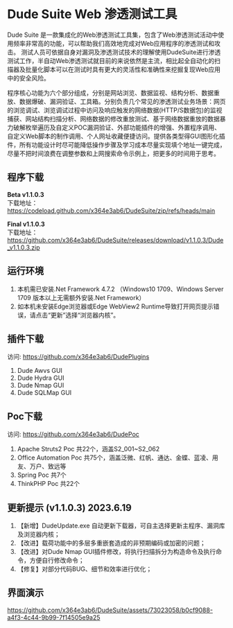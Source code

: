 # Dude Suite Web 渗透测试工具

Dude Suite 是一款集成化的Web渗透测试工具集，包含了Web渗透测试活动中使用频率非常高的功能，可以帮助我们高效地完成对Web应用程序的渗透测试和攻击。
测试人员可依据自身对漏洞及渗透测试技术的理解使用DudeSuite进行渗透测试工作，半自动Web渗透测试就目前的来说依然是主流，相比起全自动化的扫描器及批量化脚本可以在测试时具有更大的灵活性和准确性来挖掘复现Web应用中的安全风险。

程序核心功能为六个部分组成，分别是网站浏览、数据监视、结构分析、数据重放、数据爆破、漏洞验证、工具箱。分别负责几个常见的渗透测试业务场景：网页的浏览调试、浏览调试过程中访问及响应触发的网络数据(HTTP/S数据包)的监视捕获、网站结构扫描分析、网络数据的修改重放测试、基于网络数据重放的数据暴力破解枚举遍历及自定义POC漏洞验证、外部功能插件的增强、外置程序调用、自定义Web脚本的制作调用、个人网址收藏便捷访问。提供各类型得GUI图形化插件，所有功能设计时尽可能降低操作步骤及学习成本尽量实现填个地址一键完成，尽量不把时间浪费在调整参数和上网搜索命令示例上，把更多的时间用于思考。  

## 程序下载

**Beta v1.1.0.3**  
下载地址：https://codeload.github.com/x364e3ab6/DudeSuite/zip/refs/heads/main  

**Final v1.1.0.3**  
下载地址：https://github.com/x364e3ab6/DudeSuite/releases/download/v1.1.0.3/Dude_v1.1.0.3.zip

## 运行环境
1. 本机需已安装.Net Framework 4.7.2 （Windows10 1709、Windows Server 1709 版本以上无需额外安装.Net Framework）  
2. 如本机未安装Edge浏览器或Edge WebView2 Runtime导致打开网页提示错误，请点击“更新”选择“浏览器内核”。  

## 插件下载  
访问: https://github.com/x364e3ab6/DudePlugins  
1. Dude Awvs GUI
2. Dude Hydra GUI
3. Dude Nmap GUI
4. Dude SQLMap GUI

## Poc下载
访问: https://github.com/x364e3ab6/DudePoc  
1. Apache Struts2 Poc 共22个，涵盖S2_001~S2_062
2. Office Automation Poc 共75个，涵盖泛微、红帆、通达、金蝶、蓝凌、用友、万户、致远等  
3. Spring Poc 共7个
4. ThinkPHP Poc 共22个

## 更新提示 (v1.1.0.3) 2023.6.19
1. 【新增】DudeUpdate.exe 自动更新下载器，可自主选择更新主程序、漏洞库及浏览器内核；
2. 【改进】载荷功能中的多层多重嵌套造成的非预期编码或加密的问题；
3. 【改进】对Dude Nmap GUI插件修改，将执行扫描拆分为构造命令及执行命令，方便自行修改命令；
4. 【修复】对部分代码BUG、细节和效率进行优化；

## 界面演示

https://github.com/x364e3ab6/DudeSuite/assets/73023058/b0cf9088-a4f3-4c44-9b99-7f14505e9a25



